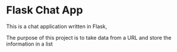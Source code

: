 # Flask Chat App

This is a chat application written in Flask,

The purpose of this project is to take data from a URL and store the information in a list 